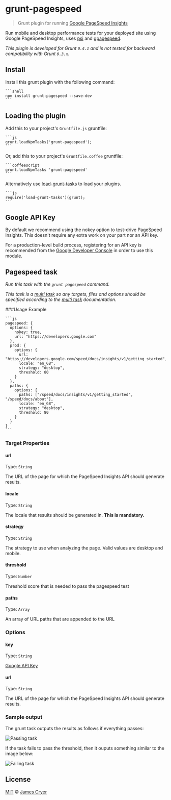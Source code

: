 # grunt-pagespeed

> Grunt plugin for running [Google PageSpeed Insights](https://developers.google.com/speed/docs/insights/)

Run mobile and desktop performance tests for your deployed site using Google PageSpeed Insights, uses [psi](https://github.com/addyosmani/psi/)  and [gpagespeed](https://github.com/zrrrzzt/gpagespeed/).

_This plugin is developed for Grunt `0.4.1` and is not tested for backward compatibility with Grunt `0.3.x`._

## Install

Install this grunt plugin with the following command:

    ```shell
    npm install grunt-pagespeed --save-dev
    ```

## Loading the plugin

Add this to your project's `Gruntfile.js` gruntfile:

    ```js
    grunt.loadNpmTasks('grunt-pagespeed');
    ```

Or, add this to your project's `Gruntfile.coffee` gruntfile:

    ```coffeescript
    grunt.loadNpmTasks 'grunt-pagespeed'
    ```

Alternatively use [load-grunt-tasks](https://github.com/sindresorhus/load-grunt-tasks) to load your plugins.

    ```js
    require('load-grunt-tasks')(grunt);
    ```

## Google API Key

By default we recommend using the nokey option to test-drive PageSpeed Insights. This doesn't require any extra work on your part nor an API key.

For a production-level build process, registering for an API key is recommended from the [Google Developer Console](https://developers.google.com/speed/docs/insights/v1/getting_started#auth) in order to use this module.

## Pagespeed task

_Run this task with the `grunt pagespeed` command._

_This task is a [multi task][] so any targets, files and options should be specified according to the [multi task][] documentation._

[multi task]: https://github.com/gruntjs/grunt/wiki/Configuring-tasks


###Usage Example

    ```js
    pagespeed: {
      options: {
        nokey: true,
        url: "https://developers.google.com"
      },
      prod: {
        options: {
          url: "https://developers.google.com/speed/docs/insights/v1/getting_started",
          locale: "en_GB",
          strategy: "desktop",
          threshold: 80
        }
      },
      paths: {
        options: {
          paths: ["/speed/docs/insights/v1/getting_started", "/speed/docs/about"],
          locale: "en_GB",
          strategy: "desktop",
          threshold: 80
        }
      }
    }
    ```

### Target Properties

#### url
Type: `String`

The URL of the page for which the PageSpeed Insights API should generate results.

#### locale
Type: `String`

The locale that results should be generated in.  **This is mandatory.**

#### strategy
Type: `String`

The strategy to use when analyzing the page. Valid values are desktop and mobile.

#### threshold
Type: `Number`

Threshold score that is needed to pass the pagespeed test

#### paths
Type: `Array`

An array of URL paths that are appended to the URL

### Options

#### key
Type: `String`

[Google API Key](https://code.google.com/apis/console/)

#### url
Type: `String`

The URL of the page for which the PageSpeed Insights API should generate results.

### Sample output

The grunt task outputs the results as follows if everything passes:

![Passing task](http://www.jamescryer.com/img/pass.png)

If the task fails to pass the threshold, then it ouputs something similar to the image below:

![Failing task](http://www.jamescryer.com/img/fail.png)

## License

[MIT](http://opensource.org/licenses/MIT) © [James Cryer](http://www.jamescryer.com)
